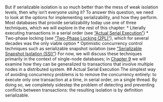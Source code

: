 But if serializable isolation is so much better than the mess of weak isolation levels, then why
isn’t everyone using it? To answer this question, we need to look at the options for implementing
serializability, and how they perform. Most databases that provide serializability today use one of
three techniques, which we will explore in the rest of this chapter: *  Literally executing transactions in a serial order (see [“Actual Serial Execution”](#sec_transactions_serial)) *  Two-phase locking (see [“Two-Phase Locking (2PL)”](#sec_transactions_2pl)), which for several decades was the only viable
option *  Optimistic concurrency control techniques such as serializable snapshot isolation (see
[“Serializable Snapshot Isolation (SSI)”](#sec_transactions_ssi)) For now, we will discuss these techniques primarily in the context of single-node databases; in
[Chapter 9](ch09.html#ch_consistency) we will examine how they can be generalized to transactions that involve multiple
nodes in a distributed system. ## Actual Serial Execution 
The simplest way of avoiding concurrency problems is to remove the concurrency entirely: to
execute only one transaction at a time, in serial order, on a single thread. By doing so, we completely
sidestep the problem of detecting and preventing conflicts between transactions: the resulting
isolation is by definition serializable.